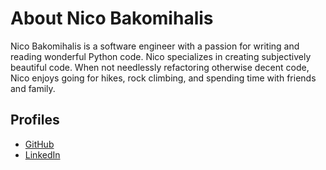 # About Nico Bakomihalis

Nico Bakomihalis is a software engineer with a passion for
writing and reading wonderful Python code. Nico specializes in
creating subjectively beautiful code.
When not needlessly refactoring otherwise decent code,
Nico enjoys going for hikes, rock climbing, and spending time
with friends and family.

## Profiles

* [GitHub](https://github.com/nicobako)
* [LinkedIn](https://www.linkedin.com/in/nicobako/)